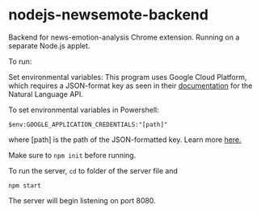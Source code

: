 # nodejs-newsemote-backend

Backend for news-emotion-analysis Chrome extension. Running on a separate Node.js applet.

To run:

Set environmental variables: This program uses Google Cloud Platform, which requires a JSON-format key as seen in their [documentation](https://cloud.google.com/natural-language/docs/reference/libraries) for the Natural Language API.

To set environmental variables in Powershell:

```
$env:GOOGLE_APPLICATION_CREDENTIALS:"[path]"
```

where \[path\] is the path of the JSON-formatted key. Learn more [here.](https://cloud.google.com/natural-language/docs/reference/libraries)

Make sure to `npm init` before running.

To run the server, `cd` to folder of the server file and

```
npm start
```

The server will begin listening on port 8080.

